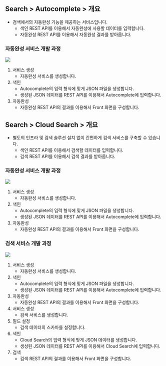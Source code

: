 ## Search > Autocomplete > 개요

* 검색에서의 자동완성 기능을 제공하는 서비스입니다.
    * 색인 REST API를 이용해서 자동완성에 사용할 데이터를 입력합니다.
    * 자동완성 REST API를 이용해서 자동완성 결과를 받아옵니다.

### 자동완성 서비스 개발 과정
![](http://static.toastoven.net/prod_autocomplete/block_diagrm-20200113.png)
1. 서비스 생성
    * 자동완성 서비스를 생성합니다.
2. 색인
    * Autocomplete의 입력 형식에 맞게 JSON 파일을 생성합니다.
    * 생성된 JSON 데이터를 REST API를 이용해서 Autocomplete에 입력합니다.
3. 자동완성
    * 자동완성 REST API의 결과를 이용해서 Front 화면을 구성합니다.

## Search > Cloud Search > 개요

* 별도의 인프라 및 검색 솔루션 설치 없이 간편하게 검색 서비스를 구축할 수 있습니다.
    * 색인 REST API를 이용해서 검색할 데이터를 입력합니다.
    * 검색 REST API를 이용해서  검색 결과를 받아옵니다.

### 자동완성 서비스 개발 과정
![](http://static.toastoven.net/prod_autocomplete/block_diagrm-20200113.png)
1. 서비스 생성
    * 자동완성 서비스를 생성합니다.
2. 색인
    * Autocomplete의 입력 형식에 맞게 JSON 파일을 생성합니다.
    * 생성된 JSON 데이터를 REST API를 이용해서 Autocomplete에 입력합니다.
3. 자동완성
    * 자동완성 REST API의 결과를 이용해서 Front 화면을 구성합니다.

### 검색 서비스 개발 과정
![](http://static.toastoven.net/prod_search/block_diagrm-20200113.png?)
1. 서비스 생성
    * 자동완성 서비스를 생성합니다.
2. 색인
    * Autocomplete의 입력 형식에 맞게 JSON 파일을 생성합니다.
    * 생성된 JSON 데이터를 REST API를 이용해서 Autocomplete에 입력합니다.
3. 자동완성
    * 자동완성 REST API의 결과를 이용해서 Front 화면을 구성합니다.
4. 서비스 생성
    * 검색 서비스를 생성합니다.
5. 필드 설정
    * 검색 데이터의 스카마를 설정합니다.
6. 색인
    * Cloud Search의 입력 형식에 맞게 JSON 데이터를 생성합니다.
    * 생성된 JSON 데이터를 REST API를 이용해서 Cloud Search에 입력합니다.
7. 검색
    * 검색 REST API의 결과를 이용해서 Front 화면을 구성합니다.
